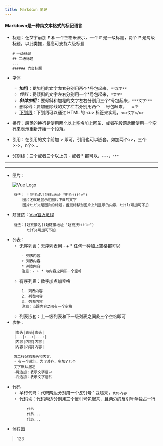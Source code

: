 ```yaml
---
title: Markdown 笔记
---
```


#### Markdown是一种纯文本格式的标记语言
- 标题：在文字前加 \# 和一个空格来表示，一个 \# 是一级标题，两个 \# 是两级标题，以此类推，最高可支持六级标题
	```
	# 一级标题
	## 二级标题
	...
	###### 六级标题
	```
- 字体
   - **加粗**：要加粗的文字左右分别用两个\*号包起来，`**文字**`
   - *倾斜*：要倾斜的文字左右分别用一个\*号包起来，`*文字*`
   - ***斜体加粗***：要倾斜和加粗的文字左右分别用三个\*号包起来，`***文字***`
   - ~~删除线~~：要加删除线的文字左右分别用两个~~号包起来，`~~文字~~`
   - <u>下划线</u>：下划线可以通过 HTML 的 \<u> 标签来实现，`<u>文字</u>`

- 换行：段落的换行是使用两个以上空格加上回车，或者在段落后面使用一个空行来表示重新开始一个段落。
- 引用：在引用的文字前加 \> 即可，引用也可以嵌套，如加两个\>\>，三个\>\>\>，n个\>...
- 分割线：三个或者三个以上的 \- 或者 \* 都可以，`---`，`***`
---
***
- 图片：

	![Vue Logo](http://localhost:8080/img/logo.82b9c7a5.png "Vue是近年来很受欢迎的前端开发框架")

```
	语法： ![图片名](图片地址 "图片title")
		图片名就是显示在图片下面的文字
		图片title是图片的标题，当鼠标移到图片上时显示的内容，title可加可不加
```
- 超链接：[Vue官方教程](https://cn.vuejs.org/v2/guide/ "Vue官方出版的多国语言教程")
```
	语法：[超链接名](超链接地址 "超链接title")
	      title可加可不加
```
- 列表：
   - 无序列表：无序列表用 \- \+ \* 任何一种加上空格都可以
	   ```
	    - 列表内容
		+ 列表内容
		* 列表内容
		注意：- + * 与内容之间有一个空格
	   ```
   - 有序列表：数字加点加空格
	   ```
	    1. 列表内容
		2. 列表内容
		3. 列表内容
		注意：点跟内容之间有一个空格
	   ```
   - 列表嵌套：上一级列表和下一级列表之间敲三个空格即可
- 表格：
```
	|表头|表头|表头|
	|---|:--:|---:|
	|内容|内容|内容|
	|内容|内容|内容|

	第二行分割表头和内容。
	- 有一个就行，为了对齐，多加了几个
	文字默认居左
	-两边加：表示文字居中
	-右边加：表示文字居右
```
- 代码
   - 单行代码：代码两边分别用一个反引号 \` 包起来，`代码内容`
   - 代码块：代码两边分别用三个反引号包起来，且两边的反引号单独占一行
```
		  代码...
		  代码...
		  代码...
```
- 流程图


>123